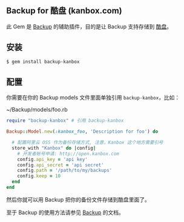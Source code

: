 ## Backup for 酷盘 (kanbox.com)

此 Gem 是 [Backup](https://github.com/meskyanichi/backup) 的辅助插件，目的是让 Backup 支持存储到 [酷盘](http://www.kanbox.com)。

## 安装

```bash
$ gem install backup-kanbox
```
## 配置

你需要在你的 Backup models 文件里面单独引用 `backup-kanbox`，比如：

~/Backup/models/foo.rb

```ruby
require "backup-kanbox" # 引用 backup-kanbox

Backup::Model.new(:kanbox_foo, 'Description for foo') do

  # 配置阿里云 OSS 作为备份存储方式, 注意，Kanbox 这个地方需要引号
  store_with "Kanbox" do |config|
    # 开发者帐号申请: http://open.kanbox.com
    config.api_key = 'api key'
    config.api_secret = 'api secret'
    config.path = '/path/to/my/backups'
    config.keep = 10
  end
end
```

然后你就可以用 Backup 把你的备份文件存储到酷盘里面了。

至于 Backup 的使用方法请参见 [Backup](https://github.com/meskyanichi/backup) 的文档。
